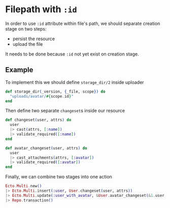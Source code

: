 # Filepath with `:id`

In order to use `:id` attribute within file's path, we should separate
creation stage on two steps:
- persist the resource
- upload the file

It needs to be done because `:id` not yet exist on creation stage.

## Example

To implement this we should define `storage_dir/2` inside uploader

```elixir
def storage_dir(_version, {_file, scope}) do
  "uploads/avatar/#{scope.id}"
end
```

Then define two separate `changeset`s inside our resource

```elixir
def changeset(user, attrs) do
  user
  |> cast(attrs, [:name])
  |> validate_required([:name])
end

def avatar_changeset(user, attrs) do
  user
  |> cast_attachments(attrs, [:avatar])
  |> validate_required([:avatar])
end
```

Finally, we can combine two stages into one action

```elixir
Ecto.Multi.new()
|> Ecto.Multi.insert(:user, User.changeset(user, attrs))
|> Ecto.Multi.update(:user_with_avatar, &User.avatar_changeset(&1.user, attrs))
|> Repo.transaction()
```
